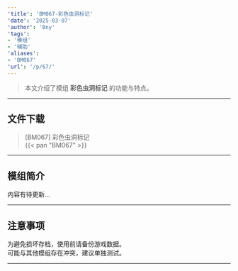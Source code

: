 ```yaml
---
'title': 'BM067-彩色虫洞标记'
'date': '2025-03-07'
'author': 'Bny'
'tags':
- '模组'
- '辅助'
'aliases':
- 'BM067'
'url': '/p/67/'
---
```


> 本文介绍了模组 **彩色虫洞标记** 的功能与特点。

---

## 文件下载

> [BM067] 彩色虫洞标记  
{{< pan "BM067" >}}  

---

## 模组简介

>  
内容有待更新...  

---

## 注意事项

>  
为避免损坏存档，使用前请备份游戏数据。  
可能与其他模组存在冲突，建议单独测试。  

---

